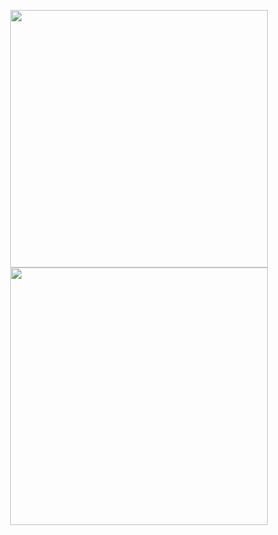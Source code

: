 <p align="center">
  <picture>
    <source media="(prefers-color-scheme: light)" srcset="https://github-readme-stats-pltnk.vercel.app/api?username=pltnk&theme=graywhite&hide_border=true&show_icons=true&include_all_commits=true&count_private=true" />
    <img width="412em" src="https://github-readme-stats-pltnk.vercel.app/api?username=pltnk&theme=dracula&hide_border=true&show_icons=true&include_all_commits=true&count_private=true" />
  </picture>
  <picture>
    <source media="(prefers-color-scheme: light)" srcset="https://github-readme-streak-stats-pltnk.vercel.app/?user=pltnk&theme=graywhite&hide_border=true&date_format=j%20M%5B%20Y%5D&count_private=true" />
    <img width="412em" src="https://github-readme-streak-stats-pltnk.vercel.app/?user=pltnk&theme=dracula&hide_border=true&date_format=j%20M%5B%20Y%5D&count_private=true" />
  </picture>
</p>

<!--
  GitHub stats: https://github.com/anuraghazra/github-readme-stats
  GitHub streak: https://github.com/DenverCoder1/github-readme-streak-stats
  -->
